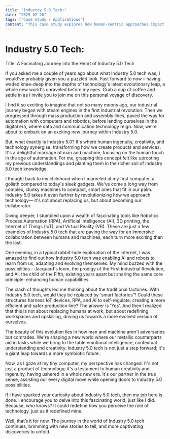 ```yaml
---
title: "Industry 5.0 Tech:"
date: "2025-02-26"
tags: ["Case Study / Applications"]
content: "This case study explores how human-centric approaches impact real-world applications. We look at practical industry use cases..."
---
```


# Industry 5.0 Tech:

Title: A Facinating Journey into the Heart of Industry 5.0 Tech

If you asked me a couple of years ago about what Industry 5.0 tech was, I would've probably given you a puzzled look. Fast forward to now – having waded knee-deep into the depths of technology's latest evolutionary leap, a whole new world's unraveled before my eyes. Grab a cup of coffee and settle in as I invite you to join me on this personal voyage of discovery.

I find it so exciting to imagine that not so many moons ago, our industrial journey began with steam engines in the first industrial revolution. Then we progressed through mass production and assembly lines, paved the way for automation with computers and robotics, before landing ourselves in the digital era, where data and communication technology reign. Now, we’re about to embark on an exciting new journey within Industry 5.0. 

But, what exactly is Industry 5.0? It's where human ingenuity, creativity, and technology synergise, transforming how we create products and services. It's a delightful marriage of man and machine, focusing on the human touch in the age of automation. For me, grasping this concept felt like uprooting my previous understandings and planting them in the richer soil of Industry 5.0 tech knowledge.

I thought back to my childhood when I marveled at my first computer, a goliath compared to today's sleek gadgets. We've come a long way from complex, clunky machines to compact, smart ones that fit in our palm. Industry 5.0 takes it even further by revolutionizing how we approach technology— it's not about replacing us, but about becoming our collaborator.

Diving deeper, I stumbled upon a wealth of fascinating tools like Robotics Process Automation (RPA), Artificial Intelligence (AI), 3D printing, the Internet of Things (IoT), and Virtual Reality (VR). These are just a few examples of Industry 5.0 tech that are paving the way for an immersive collaboration between humans and machines, each turn more exciting than the last.

One evening, in a typical rabbit-hole exploration of the internet, I was amazed to find out how Industry 5.0 tech was enabling AI and robots to learn from us, adapting and evolving themselves. My mind buzzed with the possibilities - Jacquard's loom, the prodigy of the First Industrial Revolution, and AI, the child of the Fifth, existing years apart but sharing the same core principle: enhancing human capabilities.

The clash of thoughts led me thinking about the traditional factories. With Industry 5.0 tech, would they be replaced by 'smart factories'? Could these structures harness IoT devices, RPA, and AI to self-regulate, creating a more efficient and safer production line? The answer is 'Yes'. And then I realized that this is not about replacing humans at work, but about redefining workspaces and upskilling, driving us towards a more evolved version of ourselves. 

The beauty of this evolution lies in how man and machine aren't adversaries but comrades. We're shaping a new world where our metallic counterparts aid in tasks while we bring to the table emotional intelligence, contextual understanding and creativity. Industry 5.0 tech is not just a step forward; it's a giant leap towards a more symbiotic future.

Now, as I gaze at my tiny computer, my perspective has changed. It's not just a product of technology; it's a testament to human creativity and ingenuity, having ushered in a whole new era. It's our partner in the true sense, assisting our every digital move while opening doors to Industry 5.0 possibilities.

If I have sparked your curiosity about Industry 5.0 tech, then my job here is done. I encourage you to delve into this fascinating world, just like I did. Because, who knows? It could redefine how you perceive the role of technology, just as it redefined mine.

Well, that’s it for now. The journey in the world of Industry 5.0 tech continues, brimming with new stories to tell, and more captivating discoveries to unfold.
